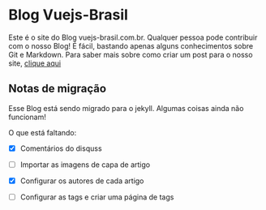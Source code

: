 

# Blog Vuejs-Brasil

Este é o site do Blog vuejs-brasil.com.br. Qualquer pessoa pode contribuir com o nosso Blog! É fácil, bastando apenas alguns conhecimentos sobre Git e Markdown. Para saber mais sobre como criar um post para o nosso site, [clique aqui](http://vuejs-brasil.com.br/como-publicar-no-blog-vuejs-brasil/)


## Notas de migração

Esse Blog está sendo migrado para o jekyll. Algumas coisas ainda não funcionam! 

O que está faltando:

- [x] Comentários do disquss
- [ ] Importar as imagens de capa de artigo
- [x] Configurar os autores de cada artigo
- [ ] Configurar as tags e criar uma página de tags

